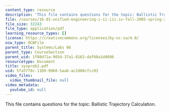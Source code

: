 ```yaml
---
content_type: resource
description: 'This file contains questions for the topic: Ballistic Trajectory Calculation.'
file: /courses/16-01-unified-engineering-i-ii-iii-iv-fall-2005-spring-2006/5fa5778c110999685aabac2d08cfcc03_sysprob2.pdf
file_size: 32243
file_type: application/pdf
learning_resource_types: []
license: https://creativecommons.org/licenses/by-nc-sa/4.0/
ocw_type: OCWFile
parent_title: Systems/Labs 06
parent_type: CourseSection
parent_uid: 1f88d71a-9054-37a1-8163-daf60a1dd696
resourcetype: Document
title: sysprob2.pdf
uid: 5fa5778c-1109-9968-5aab-ac2d08cfcc03
video_files:
  video_thumbnail_file: null
video_metadata:
  youtube_id: null
---
```

This file contains questions for the topic: Ballistic Trajectory Calculation.